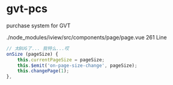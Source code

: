 # gvt-pcs
purchase system for GVT

./node_modules/iview/src/components/page/page.vue 261 Line

``` javascript
// 太BUG了... 我特么...哎
onSize (pageSize) {
    this.currentPageSize = pageSize;
    this.$emit('on-page-size-change', pageSize);
    this.changePage(1);
},
```